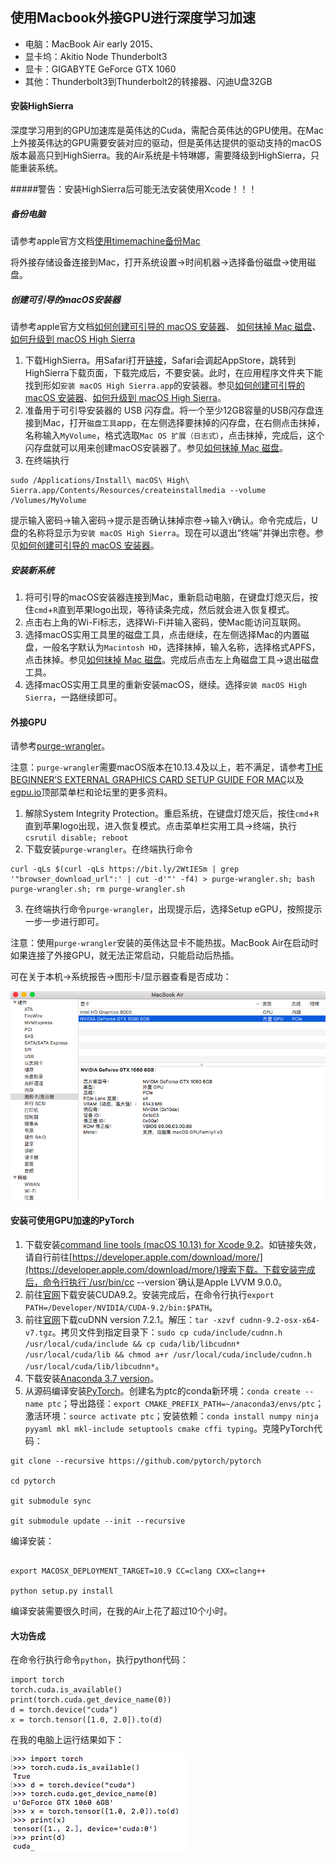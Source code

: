 ## 使用Macbook外接GPU进行深度学习加速

* 电脑：MacBook Air early 2015、
* 显卡坞：Akitio Node Thunderbolt3
* 显卡：GIGABYTE GeForce GTX 1060
* 其他：Thunderbolt3到Thunderbolt2的转接器、闪迪U盘32GB

#### 安装HighSierra
深度学习用到的GPU加速库是英伟达的Cuda，需配合英伟达的GPU使用。在Mac上外接英伟达的GPU需要安装对应的驱动，但是英伟达提供的驱动支持的macOS版本最高只到HighSierra。我的Air系统是卡特琳娜，需要降级到HighSierra，只能重装系统。

#####警告：安装HighSierra后可能无法安装使用Xcode！！！

##### 备份电脑
请参考apple官方文档[使用timemachine备份Mac](https://support.apple.com/zh-cn/HT201250)

将外接存储设备连接到Mac，打开系统设置->时间机器->选择备份磁盘->使用磁盘。

##### 创建可引导的macOS安装器
请参考apple官方文档[如何创建可引导的 macOS 安装器](https://support.apple.com/zh-cn/HT201372)、 [如何抹掉 Mac 磁盘](https://support.apple.com/zh-cn/HT208496)、[如何升级到 macOS High Sierra](https://support.apple.com/zh-cn/HT208969)

1. 下载HighSierra。用Safari打开[链接](https://itunes.apple.com/cn/app/macos-high-sierra/id1246284741?ls=1&mt=12)，Safari会调起AppStore，跳转到HighSierra下载页面，下载完成后，不要安装。此时，在应用程序文件夹下能找到形如`安装 macOS High Sierra.app`的安装器。参见[如何创建可引导的 macOS 安装器](https://support.apple.com/zh-cn/HT201372)、[如何升级到 macOS High Sierra](https://support.apple.com/zh-cn/HT208969)。
2. 准备用于可引导安装器的 USB 闪存盘。将一个至少12GB容量的USB闪存盘连接到Mac，打开`磁盘工具`app，在左侧选择要抹掉的闪存盘，在右侧点击抹掉，名称输入`MyVolume`，格式选取`Mac OS 扩展（日志式）`，点击抹掉，完成后，这个闪存盘就可以用来创建macOS安装器了。参见[如何抹掉 Mac 磁盘](https://support.apple.com/zh-cn/HT208496)。
3. 在终端执行
```
sudo /Applications/Install\ macOS\ High\ Sierra.app/Contents/Resources/createinstallmedia --volume /Volumes/MyVolume
```
提示输入密码->输入密码->提示是否确认抹掉宗卷->输入`Y`确认。命令完成后，U盘的名称将显示为`安装 macOS High Sierra`。现在可以退出“终端”并弹出宗卷。参见[如何创建可引导的 macOS 安装器](https://support.apple.com/zh-cn/HT201372)。

##### 安装新系统
1. 将可引导的macOS安装器连接到Mac，重新启动电脑，在键盘灯熄灭后，按住`cmd`+`R`直到苹果logo出现，等待读条完成，然后就会进入恢复模式。
2. 点击右上角的Wi-Fi标志，选择Wi-Fi并输入密码，使Mac能访问互联网。
3. 选择macOS实用工具里的磁盘工具，点击继续，在左侧选择Mac的内置磁盘，一般名字默认为`Macintosh HD`，选择抹掉，输入名称，选择格式APFS，点击抹掉。参见[如何抹掉 Mac 磁盘](https://support.apple.com/zh-cn/HT208496)。完成后点击左上角磁盘工具->退出磁盘工具。
4. 选择macOS实用工具里的重新安装macOS，继续。选择`安装 macOS High Sierra`，一路继续即可。

#### 外接GPU
请参考[purge-wrangler](https://github.com/mayankk2308/purge-wrangler)。

注意：`purge-wrangler`需要macOS版本在10.13.4及以上，若不满足，请参考[THE BEGINNER’S EXTERNAL GRAPHICS CARD SETUP GUIDE FOR MAC](https://egpu.io/setup-guide-external-graphics-card-mac/)以及[egpu.io](https://egpu.io)顶部菜单栏和论坛里的更多资料。

1. 解除System Integrity Protection。重启系统，在键盘灯熄灭后，按住`cmd`+`R`直到苹果logo出现，进入恢复模式。点击菜单栏实用工具->终端，执行`csrutil disable; reboot`
2. 下载安装`purge-wrangler`。在终端执行命令
```
curl -qLs $(curl -qLs https://bit.ly/2WtIESm | grep '"browser_download_url":' | cut -d'"' -f4) > purge-wrangler.sh; bash purge-wrangler.sh; rm purge-wrangler.sh
```
3. 在终端执行命令`purge-wrangler`，出现提示后，选择Setup eGPU，按照提示一步一步进行即可。

注意：使用`purge-wrangler`安装的英伟达显卡不能热拔。MacBook Air在启动时如果连接了外接GPU，就无法正常启动，只能启动后热插。

可在关于本机->系统报告->图形卡/显示器查看是否成功：

![](../resources/post1/egpu.png)


#### 安装可使用GPU加速的PyTorch
1. 下载安装[command line tools (macOS 10.13) for Xcode 9.2](https://download.developer.apple.com/Developer_Tools/Command_Line_Tools_macOS_10.13_for_Xcode_9.2/Command_Line_Tools_macOS_10.13_for_Xcode_9.2.dmg)。如链接失效，请自行前往[https://developer.apple.com/download/more/](https://developer.apple.com/download/more/)搜索下载。下载安装完成后，命令行执行`/usr/bin/cc --version`确认是Apple LVVM 9.0.0。
2. 前往[官网](https://developer.nvidia.com/cuda-92-download-archive?target_os=MacOSX&target_arch=x86_64&target_version=1013)下载安装CUDA9.2。安装完成后，在命令行执行`export PATH=/Developer/NVIDIA/CUDA-9.2/bin:$PATH`。
3. 前往[官网](https://developer.nvidia.com/compute/machine-learning/cudnn/secure/v7.2.1/prod/9.2_20180806/cudnn-9.2-osx-x64-v7.2.1.38)下载cuDNN version 7.2.1。解压：`tar -xzvf cudnn-9.2-osx-x64-v7.tgz`。拷贝文件到指定目录下：`sudo cp cuda/include/cudnn.h /usr/local/cuda/include && cp cuda/lib/libcudnn* /usr/local/cuda/lib && chmod a+r /usr/local/cuda/include/cudnn.h /usr/local/cuda/lib/libcudnn*`。
4. 下载安装[Anaconda 3.7 version](https://www.anaconda.com/distribution/#download-section)。
5. 从源码编译安装[PyTorch](https://github.com/pytorch/pytorch)。创建名为ptc的conda新环境：`conda create --name ptc`；导出路径：`export CMAKE_PREFIX_PATH=~/anaconda3/envs/ptc`；激活环境：`source activate ptc`；安装依赖：`conda install numpy ninja pyyaml mkl mkl-include setuptools cmake cffi typing`。克隆PyTorch代码：

```
git clone --recursive https://github.com/pytorch/pytorch

cd pytorch

git submodule sync

git submodule update --init --recursive

```
编译安装：

```

export MACOSX_DEPLOYMENT_TARGET=10.9 CC=clang CXX=clang++ 

python setup.py install

```
编译安装需要很久时间，在我的Air上花了超过10个小时。

#### 大功告成
在命令行执行命令`python`，执行python代码：

```
import torch
torch.cuda.is_available()
print(torch.cuda.get_device_name(0))
d = torch.device("cuda")
x = torch.tensor([1.0, 2.0]).to(d)
```
在我的电脑上运行结果如下：

![](../resources/post1/pytorch_check.png)